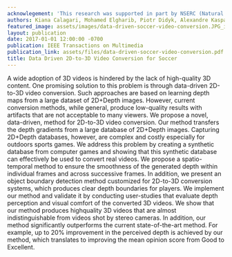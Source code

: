 ```yaml
---
acknowlegement: 'This research was supported in part by NSERC (Natural Sciences and Engineering Research Council of Canada), the QCRI-CSAIL partnership, NSF grant IIS-1111415.'
authors: Kiana Calagari, Mohamed Elgharib, Piotr Didyk, Alexandre Kaspar, Wojciech Matusik, Mohamed Hefeeda
featured_image: assets/images/data-driven-soccer-video-conversion.JPG_itok=_a7fOFWN.jpeg
layout: publication
date: 2017-01-01 12:00:00 -0700
publication: IEEE Transactions on Multimedia
publication_link: assets/files/data-driven-soccer-video-conversion.pdf
title: Data Driven 2D-to-3D Video Conversion for Soccer
---
```


A wide adoption of 3D videos is hindered by the lack of high-quality 3D content. One promising solution to this problem is through data-driven 2D-to-3D video conversion. Such approaches are based on learning depth maps from a large dataset of 2D+Depth images. However, current conversion methods, while general, produce low-quality results with artifacts that are not acceptable to many viewers. We propose a novel, data-driven, method for 2D-to-3D video conversion. Our method transfers the depth gradients from a large database of 2D+Depth images. Capturing 2D+Depth databases, however, are complex and costly especially for outdoors sports games. We address this problem by creating a synthetic database from computer games and showing that this synthetic database can effectively be used to convert real videos. We propose a spatio-temporal method to ensure the smoothness of the generated depth within individual frames and across successive frames. In addition, we present an object boundary detection method customized for 2D-to-3D conversion systems, which produces clear depth boundaries for players. We implement our method and validate it by conducting user-studies that evaluate depth perception and visual comfort of the converted 3D videos. We show that our method produces highquality 3D videos that are almost indistinguishable from videos shot by stereo cameras. In addition, our method significantly outperforms the current state-of-the-art method. For example, up to 20% improvement in the perceived depth is achieved by our method, which translates to improving the mean opinion score from Good to Excellent.